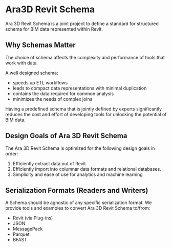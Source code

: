# Ara3D Revit Schema 

Ara 3D Revit Schema is a joint project to define a standard for structured schema for BIM data represented within Revit.

## Why Schemas Matter

The choice of schema affects the complexity and performance of tools that work with data. 

A well designed schema:

- speeds up ETL workflows
- leads to compact data representations with minimal duplication  
- contains the data required for common analysis 
- minimizes the needs of complex joins

Having a predefined schema that is jointly defined by experts significantly reduces the cost and effort of developing tools for unlocking the potential of BIM data.  

## Design Goals of Ara 3D Revit Schema

The Ara 3D Revit Schema is optimized for the following design goals in order:

1. Efficiently extract data out of Revit
2. Efficiently import into columnar data formats and relational databases.
3. Simplicity and ease of use for analytics and machine learning  

## Serialization Formats (Readers and Writers) 

A Schema should be agnostic of any specific serialization format. We provide tools and examples to convert Ara 3D Revit Schema to/from:

- Revit (via Plug-ins)
- JSON
- MessagePack
- Parquet
- BFAST  
